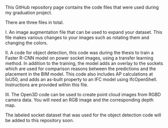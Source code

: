 This GitHub repository page contains the code files that were used during my graduation project. 

There are three files in total.

I. An image augmentation file that can be used to expand your dataset. This file makes various changes to your images such as rotating them and changing the colors.

II. A code for object detection, this code was during the thesis to train a Faster R-CNN model on power socket images, using a transfer learning method. In addition to the training, the model adds an overlay to the sockets which are used for comparison reasons between the predictions and the placement in the BIM model. This code also includes AP calculations at IoU50, and adds an as-built property to an IFC model using IfcOpenShell. Instructions are provided within this file.

III. The Open3D code can be used to create point cloud images from RGBD camera data. You will need an RGB image and the corresponding depth map.

The labeled socket dataset that was used for the object detection code will be added to this repository soon.
